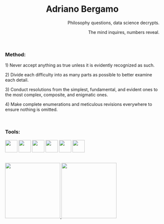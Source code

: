 <h1 align="center"> Adriano Bergamo </h1>

<p align="right"> Philosophy questions, data science decrypts. </p>
<p align="right"> The mind inquires, numbers reveal. </p>
</br>

###  Method:

<p align="left"> 1) Never accept anything as true unless it is evidently recognized as such. </p>
<p align="left"> 2) Divide each difficulty into as many parts as possible to better examine each detail. </p>
<p align="left"> 3) Conduct resolutions from the simplest, fundamental, and evident ones to the most complex, composite, and enigmatic ones. </p>
<p align="left"> 4) Make complete enumerations and meticulous revisions everywhere to ensure nothing is omitted. </p>
</br>

###  Tools:

<img src="https://cdn.jsdelivr.net/gh/devicons/devicon/icons/jupyter/jupyter-original-wordmark.svg" width="40" height="40"/> <img src="https://cdn.jsdelivr.net/gh/devicons/devicon/icons/numpy/numpy-original.svg"  width="40" height="40"/> <img src="https://cdn.jsdelivr.net/gh/devicons/devicon/icons/pandas/pandas-original.svg" width="40" height="40"/> <img src="https://cdn.jsdelivr.net/gh/devicons/devicon/icons/tensorflow/tensorflow-original.svg" width="40" height="40"/> <img src="https://cdn.jsdelivr.net/gh/devicons/devicon/icons/mysql/mysql-original-wordmark.svg" width="40" height="40"/> <img src="https://cdn.jsdelivr.net/gh/devicons/devicon/icons/r/r-original.svg" width="40" height="40"/>

</br>

<div>
<a href="https://github.com/acrbergamo">
<img height="180em" src="https://github-readme-stats.vercel.app/api/top-langs/?username=acrbergamo&layout=compact&langs_count=7&theme=dracula"/>
<img height="180em" src="https://github-readme-stats.vercel.app/api?username=acrbergamo&show_icons=true&theme=dracula&include_all_commits=true&count_private=true"/>
</div>
